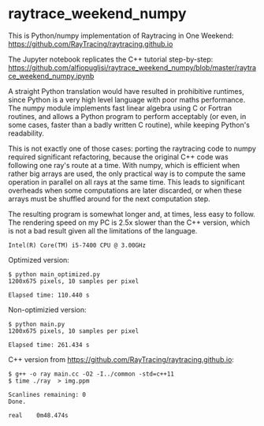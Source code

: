 # raytrace_weekend_numpy

This is Python/numpy implementation of Raytracing in One Weekend: https://github.com/RayTracing/raytracing.github.io

The Jupyter notebook replicates the C++ tutorial step-by-step: https://github.com/alfiopuglisi/raytrace_weekend_numpy/blob/master/raytrace_weekend_numpy.ipynb

A straight Python translation would have resulted in prohibitive runtimes, since Python is a very high level language with poor maths performance. The numpy module implements fast linear algebra using C or Fortran routines, and allows a Python program to perform acceptably (or even, in some cases, faster than a badly written C routine), while keeping Python's readability.

This is not exactly one of those cases: porting the raytracing code to numpy required significant refactoring, because the original C++ code was following one ray's route at a time. With numpy, which is efficient when rather big arrays are used, the only practical way is to compute the same operation in parallel on all rays at the same time. This leads to significant overheads when some computations are later discarded, or when these arrays must be shuffled around for the next computation step.

The resulting program is somewhat longer and, at times, less easy to follow. The rendering speed on my PC is 2.5x slower than the C++ version, which is not a bad result given all the limitations of the language.

```
Intel(R) Core(TM) i5-7400 CPU @ 3.00GHz
```

Optimized version:
```
$ python main_optimized.py
1200x675 pixels, 10 samples per pixel

Elapsed time: 110.440 s
```

Non-optimizied version:
```
$ python main.py
1200x675 pixels, 10 samples per pixel

Elapsed time: 261.434 s
```


C++ version from  https://github.com/RayTracing/raytracing.github.io:
```
$ g++ -o ray main.cc -O2 -I../common -std=c++11
$ time ./ray  > img.ppm

Scanlines remaining: 0   
Done.

real	0m48.474s
```


